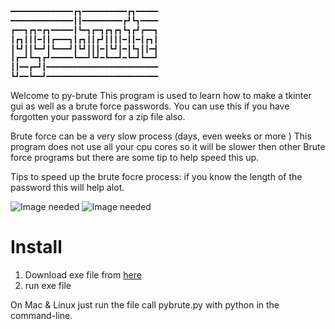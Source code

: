 ﻿```javascript
━━━━━━━━━━━━━━┏┓━━━━━━━━━━┏┓━━━━━
━━━━━━━━━━━━━━┃┃━━━━━━━━━┏┛┗┓━━━━
┏━━┓┏┓━┏┓━━━━━┃┗━┓┏━┓┏┓┏┓┗┓┏┛┏━━┓
┃┏┓┃┃┃━┃┃┏━━━┓┃┏┓┃┃┏┛┃┃┃┃━┃┃━┃┏┓┃
┃┗┛┃┃┗━┛┃┗━━━┛┃┗┛┃┃┃━┃┗┛┃━┃┗┓┃┃━┫
┃┏━┛┗━┓┏┛━━━━━┗━━┛┗┛━┗━━┛━┗━┛┗━━┛
┃┃━━┏━┛┃━━━━━━━━━━━━━━━━━━━━━━━━━
┗┛━━┗━━┛━━━━━━━━━━━━━━━━━━━━━━━━━        
```


Welcome to py-brute
This program is used to learn how to make a tkinter gui
as well as a brute force passwords.
You can use this if you have forgotten your password for
a zip file also.

Brute force can be a very slow process (days, even weeks or more )
This program does not use all your cpu cores so it will be
slower then other Brute force programs but there are some tip to help speed this up.

Tips to speed up the brute focre process:
if you know the length of the password this will help alot.

![Image needed](/imgs/image1.PNG)
![Image needed](/imgs/image2.PNG)


 # Install
1. Download exe file from [here](https://github.com/Frankmau5/pybrute/releases/download/v1.0.0/pybrute.exe)
2. run exe file 

On Mac & Linux just run the file call pybrute.py with python in the command-line.
